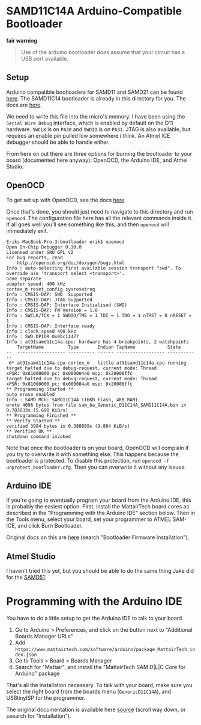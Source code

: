 # SAMD11C14A Arduino-Compatible Bootloader

**fair warning**
>Use of the arduino bootloader *does* assume that your circuit has a USB port available.


## Setup

Arduino compatible bootloaders for SAMD11 and SAMD21 can be found
[here](https://github.com/mattairtech/ArduinoCore-samd/tree/master/bootloaders/zero/binaries). The
SAMD11C14 bootloader is already in this directory for you. The docs are
[here](https://github.com/mattairtech/ArduinoCore-samd/blob/master/bootloaders/zero/README.md).

We need to write this file into the micro's memory. I have been using the `Serial Wire Debug`
interface, which is enabled by default on the D11 hardware. `SWCLK` is on `PA30` and `SWDIO` is on
`PA31`. JTAG is also available, but requires an enable pin pulled low somewhere *I think*. An Atmel
ICE debugger should be able to handle either.

From here on out there are three options for burning the bootloader to your board (documented here
anyway): OpenOCD, the Arduino IDE, and Atmel Studio.


## OpenOCD

To get set up with OpenOCD, see the docs
[here](https://gitlab.cba.mit.edu/pub/hello-world/tools/tree/master/openocd).

Once that's done, you should just need to navigate to this directory and run `openocd`. The
configuration file here has all the relevant commands inside it. If all goes well you'll see
something like this, and then `openocd` will immediately exit.

```
Eriks-MacBook-Pro-3:bootloader erik$ openocd
Open On-Chip Debugger 0.10.0
Licensed under GNU GPL v2
For bug reports, read
	http://openocd.org/doc/doxygen/bugs.html
Info : auto-selecting first available session transport "swd". To override use 'transport select <transport>'.
none separate
adapter speed: 400 kHz
cortex_m reset_config sysresetreq
Info : CMSIS-DAP: SWD  Supported
Info : CMSIS-DAP: JTAG Supported
Info : CMSIS-DAP: Interface Initialised (SWD)
Info : CMSIS-DAP: FW Version = 1.0
Info : SWCLK/TCK = 1 SWDIO/TMS = 1 TDI = 1 TDO = 1 nTRST = 0 nRESET = 1
Info : CMSIS-DAP: Interface ready
Info : clock speed 400 kHz
Info : SWD DPIDR 0x0bc11477
Info : at91samd11c14a.cpu: hardware has 4 breakpoints, 2 watchpoints
    TargetName         Type       Endian TapName            State       
--  ------------------ ---------- ------ ------------------ ------------
 0* at91samd11c14a.cpu cortex_m   little at91samd11c14a.cpu running
target halted due to debug-request, current mode: Thread
xPSR: 0x81000000 pc: 0x000004a0 msp: 0x20000ffc
target halted due to debug-request, current mode: Thread
xPSR: 0x81000000 pc: 0x000004a0 msp: 0x20000ffc
** Programming Started **
auto erase enabled
Info : SAMD MCU: SAMD11C14A (16KB Flash, 4KB RAM)
wrote 4096 bytes from file sam_ba_Generic_D11C14A_SAMD11C14A.bin in 0.703033s (5.690 KiB/s)
** Programming Finished **
** Verify Started **
verified 3904 bytes in 0.388889s (9.804 KiB/s)
** Verified OK **
shutdown command invoked
```

Note that once the bootloader is on your board, OpenOCD will complain if you try to overwrite it
with something else. This happens because the bootloader is protected. To disable this protection,
run `openocd -f unprotect_bootloader.cfg`. Then you can overwrite it without any issues.

## Arduino IDE

If you're going to eventually program your board from the Arduino IDE, this is probably the easiest
option. First, install the MattairTech board cores as described in the "Programming with the Arduino
IDE" section below. Then in the Tools menu, select your board, set your programmer to ATMEL SAM-ICE,
and click Burn Bootloader.

Original docs on this are
[here](https://github.com/mattairtech/ArduinoCore-samd/blob/master/bootloaders/zero/README.md)
(search "Bootloader Firmware Installation").

## Atmel Studio

I haven't tried this yet, but you should be able to do the same thing Jake did for the
[SAMD51](https://gitlab.cba.mit.edu/pub/hello-world/atsamd51/tree/master/bootloader).


# Programming with the Arduino IDE

You have to do a little setup to get the Arduino IDE to talk to your board.

1. Go to Arduino > Preferences, and click on the button next to "Additional Boards Manager URLs"
2. Add `https://www.mattairtech.com/software/arduino/package_MattairTech_index.json`
3. Go to Tools > Board > Boards Manager
4. Search for "Mattair", and install the "MattairTech SAM D|L|C Core for Arduino" package

That's all the installation necessary. To talk with your board, make sure you select the right board
from the boards menu (`GenericD11C14A`), and USBtinyISP for the programmer.

The original documentation is available here
[source](https://github.com/mattairtech/ArduinoCore-samd/blob/master/README.md) (scroll way down, or
seearch for "Installation").
